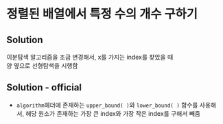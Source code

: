 # 정렬된 배열에서 특정 수의 개수 구하기

## Solution
이분탐색 알고리즘을 조금 변경해서, x를 가지는 index를 찾았을 때  
양 옆으로 선형탐색을 시행함  

## Solution - official
- `algorithm`헤더에 존재하는 `upper_bound( )`와 `lower_bound( )` 함수를 사용해서, 해당 원소가 존재하는 가장 큰 index와 가장 작은 index를 구해서 빼줌
